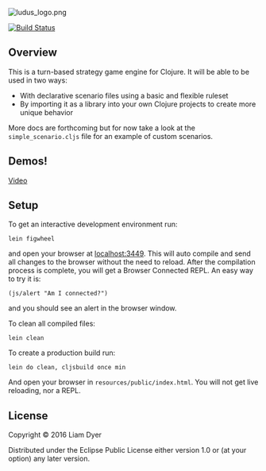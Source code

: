 
![ludus_logo.png](http://s14.postimg.org/bgo8gy5dd/ludus_logo.png)

[![Build Status](https://travis-ci.org/dyerw/ludus-militarium.svg?branch=master)](https://travis-ci.org/dyerw/ludus-militarium)

## Overview

This is a turn-based strategy game engine for Clojure. It will be able to be used in two ways:

* With declarative scenario files using a basic and flexible ruleset
* By importing it as a library into your own Clojure projects to create more unique behavior

More docs are forthcoming but for now take a look at the `simple_scenario.cljs` file for an example of
custom scenarios.

## Demos!

[Video](https://www.youtube.com/watch?v=1eMvCR-IEc8&feature=youtu.be)

## Setup

To get an interactive development environment run:

    lein figwheel

and open your browser at [localhost:3449](http://localhost:3449/).
This will auto compile and send all changes to the browser without the
need to reload. After the compilation process is complete, you will
get a Browser Connected REPL. An easy way to try it is:

    (js/alert "Am I connected?")

and you should see an alert in the browser window.

To clean all compiled files:

    lein clean

To create a production build run:

    lein do clean, cljsbuild once min

And open your browser in `resources/public/index.html`. You will not
get live reloading, nor a REPL. 

## License

Copyright © 2016 Liam Dyer

Distributed under the Eclipse Public License either version 1.0 or (at your option) any later version.
